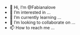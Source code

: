 - 👋 Hi, I’m @Fabianalove
- 👀 I’m interested in ...
- 🌱 I’m currently learning ...
- 💞️ I’m looking to collaborate on ...
- 📫 How to reach me ...

<!---
Fabianalove/Fabianalove is a ✨ special ✨ repository because its `README.md` (this file) appears on your GitHub profile.
You can click the Preview link to take a look at your changes.
--->

